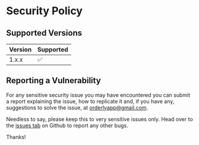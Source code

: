 # Security Policy

## Supported Versions

| Version | Supported          |
| ------- | ------------------ |
| 1.x.x   | :white_check_mark: |

## Reporting a Vulnerability

For any sensitive security issue you may have encountered you can submit a report explaining the issue, how to replicate it and, if you have any, suggestions to solve the issue, at <a href="mailto:orderlyapp@gmail.com">orderlyapp@gmail.com</a>.

Needless to say, please keep this to very sensitive issues only. Head over to the <a href="https://github.com/SulfuricAcidH2SO4/Orderly/issues">issues tab</a> on Github to report any other bugs.

Thanks!
